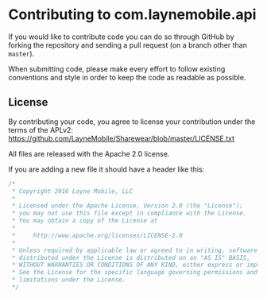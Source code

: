 # Contributing to com.laynemobile.api #

If you would like to contribute code you can do so through GitHub by forking the repository and sending a pull request (on a branch other than `master`).

When submitting code, please make every effort to follow existing conventions and style in order to keep the code as readable as possible.

## License ##

By contributing your code, you agree to license your contribution under the terms of the APLv2: https://github.com/LayneMobile/Sharewear/blob/master/LICENSE.txt

All files are released with the Apache 2.0 license.

If you are adding a new file it should have a header like this:

```java
/*
 * Copyright 2016 Layne Mobile, LLC
 *
 * Licensed under the Apache License, Version 2.0 (the "License");
 * you may not use this file except in compliance with the License.
 * You may obtain a copy of the License at
 *
 *     http://www.apache.org/licenses/LICENSE-2.0
 *
 * Unless required by applicable law or agreed to in writing, software
 * distributed under the License is distributed on an "AS IS" BASIS,
 * WITHOUT WARRANTIES OR CONDITIONS OF ANY KIND, either express or implied.
 * See the License for the specific language governing permissions and
 * limitations under the License.
 */
```

